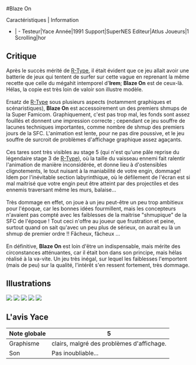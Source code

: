 #Blaze On

Caractéristiques | Information
- | -
Testeur|Yace
Année|1991
Support|SuperNES
Editeur|Atlus
Joueurs|1
Scrolling|hor

## Critique
Après le succès mérité de <a href="http://www.shmup.com/index.php?page=fiche&id=17">R-Type</a>, il était évident que ce jeu allait avoir une batterie de jeux qui tentent de surfer sur cette vague en reprenant la même recette que celle du mégahit intemporel d'<b>Irem</b>; <b>Blaze On</b> est de ceux-là. Hélas, la copie est très loin de valoir son illustre modèle.<br/><br/>Ersatz de <a href="http://www.shmup.com/index.php?page=fiche&id=17">R-Type</a> sous plusieurs aspects (notamment graphiques et scénaristiques), <b>Blaze On</b> est accessoirement un des premiers shmups de la Super Famicom. Graphiquement, c'est pas trop mal, les fonds sont assez fouillés et donnent une impression correcte ; cependant ce jeu souffre de lacunes techniques importantes, comme nombre de shmup des premiers jours de la SFC. L'animation est lente, pour ne pas dire poussive, et le jeu souffre de surcroit de problèmes d'affichage graphique assez agaçants.<br/><br/>Ces tares sont très visibles au stage 5 (qui n'est qu'une pâle reprise du légendaire stage 3 de <a href="http://www.shmup.com/index.php?page=fiche&id=17">R-Type</a>), où la taille du vaisseau ennemi fait ralentir l'animation de manière inconsidérée, et donne lieu à d'ostensibles clignotements, le tout nuisant à la maniabilité de votre engin, dommage! Idem por l'inévitable section labyrinthique, où le défilement de l'écran est si mal maitrisé que votre engin peut être atteint par des projectiles et des ennemis traversant même les murs, balaise...<br/><br/>Très dommage en effet, on joue à un jeu peut-être un peu trop ambitieux pour l'époque, car les bonnes idées fourmillent, mais les concepteurs n'avaient pas compté avec les faiblesses de la maitrise "shmupique" de la SFC de l'époque ! Tout ceci n'offre au joueur que frustration et peine, surtout quand on sait qu'avec un peu plus de sérieux, on aurait eu là un shmup de premier ordre !! Fâcheux, fâcheux ...<br/><br/>En définitive, <b>Blaze On</b> est loin d'être un indispensable, mais mérite des circonstances atténuantes, car il était bon dans son principe, mais hélas réalisé à la va-vite. Un jeu très inégal, sur lequel les faiblesses l'emportent (mais de peu) sur la qualité, l'intérêt s'en ressent fortement, très dommage.

## Illustrations
![](http://www.shmup.com/images/thumbs/img_fiche_1_739.gif)
![](http://www.shmup.com/images/thumbs/img_fiche_2_739.gif)
![](http://www.shmup.com/images/thumbs/img_fiche_3_739.gif)
![](http://www.shmup.com/images/thumbs/img_fiche_4_739.gif)
![](http://www.shmup.com/images/thumbs/img_fiche_5_739.gif)

## L'avis Yace
Note globale|5
-|-
Graphisme|clairs, malgré des problèmes d'affichage.
Son|Pas inoubliable...
